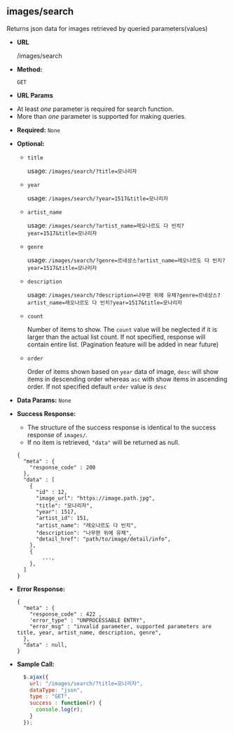 **images/search**
----
  Returns json data for images retrieved by queried parameters(values)

* **URL**

  /images/search

* **Method:**

  `GET`

*  **URL Params**
  + At least *one* parameter is required for search function.
  + More than *one* parameter is supported for making queries.

   * **Required:**
    `None`

   * **Optional:**
      * `title`

        usage:
        `/images/search/?title=모나리자`

      * `year`

        usage:
        `/images/search/?year=1517&title=모나리자`

      * `artist_name`

        usage:
        `/images/search/?artist_name=레오나르도 다 빈치?year=1517&title=모나리자`

      * `genre`

        usage:
        `/images/search/?genre=르네상스?artist_name=레오나르도 다 빈치?year=1517&title=모나리자`

      * `description`

        usage:
        `/images/search/?description=나무판 위에 유채?genre=르네상스?artist_name=레오나르도 다 빈치?year=1517&title=모나리자`

      * `count`

        Number of items to show. The `count` value will be neglected if it is larger than the actual list count. If not specified, response will contain entire list. (Pagination feature will be added in near future)

      * `order`

        Order of items shown based on `year` data of image, `desc` will show items in descending order whereas `asc` with show items in ascending order. If not specified default `order` value is `desc`

* **Data Params:**
  `None`

* **Success Response:**

    + The structure of the success response is identical to the success response of `images/`.
    + If no item is retrieved, `"data"` will be returned as null.

  ```
  {
    "meta" : {
      "response_code" : 200  
    },
    "data" : [
      {
        "id" : 12,
        "image_url": "https://image.path.jpg",
        "title": "모나리자",
        "year": 1517,
        "artist_id": 151,
        "artist_name": "레오나르도 다 빈치",
        "description": "나무판 위에 유채",
        "detail_href": "path/to/image/detail/info",
      },
      {
          ...,
      },
    ]
  }
  ```

* **Error Response:**
  ```
  {
    "meta" : {
      "response_code" : 422 ,
      'error_type" : "UNPROCESSABLE ENTRY",
      "error_msg" : "invalid parameter, supported parameters are title, year, artist_name, description, genre",
    },
    "data" : null,
  }
  ```

* **Sample Call:**

  ```javascript
    $.ajax({
      url: "/images/search/?title=모나리자",
      dataType: "json",
      type : "GET",
      success : function(r) {
        console.log(r);
      }
    });
  ```
